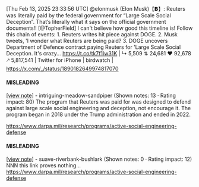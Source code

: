 [Thu Feb 13, 2025 23:33:56 UTC] @elonmusk (Elon Musk)【𝗕】: Reuters was literally paid by the federal government for “Large Scale Social Deception”.  That’s literally what it says on the official government documents!! [@TopherField] I can't believe how good this timeline is! Follow this chain of events: 1. Reuters writes hit piece against DOGE. 2. Musk tweets, 'I wonder what Reuters are being paid? 3. DOGE uncovers Department of Defence contract paying Reuters for 'Large Scale Social Deception. It's crazy… https://t.co/tk7f1lw31K | ↳ 5,509 ⇅ 24,681 ♥ 92,678 🡕 5,817,541 | Twitter for iPhone | birdwatch | https://x.com/_/status/1890182649974817070

#### MISLEADING

[[view note]](https://x.com/i/birdwatch/n/1890198436332318986) - intriguing-meadow-sandpiper (Shown notes: 13 · Rating impact: 80)
The program that Reuters was paid for was designed to defend against large scale social engineering and deception, not encourage it. 
The program began in 2018 under the Trump administration and ended in 2022. 

https://www.darpa.mil/research/programs/active-social-engineering-defense

#### MISLEADING

[[view note]](https://x.com/i/birdwatch/n/1890213756526845970) - suave-riverbank-bushlark (Shown notes: 0 · Rating impact: 12)
NNN this link proves nothing...
https://www.darpa.mil/research/programs/active-social-engineering-defense
